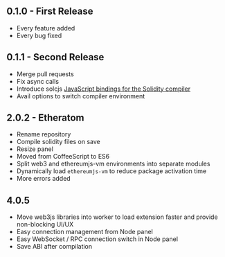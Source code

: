 ## 0.1.0 - First Release
* Every feature added
* Every bug fixed

## 0.1.1 - Second Release
* Merge pull requests
* Fix async calls
* Introduce solcjs [JavaScript bindings for the Solidity compiler](https://github.com/ethereum/solc-js)
* Avail options to switch compiler environment

## 2.0.2 - Etheratom
* Rename repository
* Compile solidity files on save
* Resize panel
* Moved from CoffeeScript to ES6
* Split web3 and ethereumjs-vm environments into separate modules
* Dynamically load `ethereumjs-vm` to reduce package activation time
* More errors added

## 4.0.5
* Move web3js libraries into worker to load extension faster and provide non-blocking UI/UX
* Easy connection management from Node panel
* Easy WebSocket / RPC connection switch in Node panel
* Save ABI after compilation
